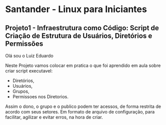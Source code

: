 # Santander - Linux para Iniciantes
## Projeto1 - Infraestrutura como Código: Script de Criação de Estrutura de Usuários, Diretórios e Permissões

Olá sou o Luiz Eduardo

Neste Projeto vamos colocar em pratica o que foi aprendido em aula sobre criar script executavel:

* Diretórios,
* Usuários,
* Grupos,
* Permissoes nos Diretorios. 

Assim o dono, o grupo e o publico podem ter acessos, de forma restrita de acordo com seus setores.
Em formato de arquivo de configuração, para facilitar, agilizar e evitar erros, na hora de criar.

